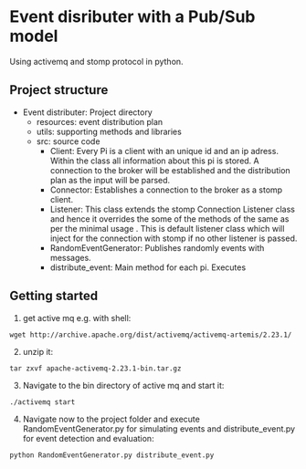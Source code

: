 # Event disributer with a Pub/Sub model

Using activemq and stomp protocol in python.

## Project structure

 - Event distributer: Project directory
     - resources: event distribution plan
     - utils: supporting methods and libraries
     - src: source code
       - Client: Every Pi is a client with an unique id and an ip adress. Within the class all information about this pi is stored. A connection to the broker will be established and the distribution plan as the input will be parsed.
       - Connector: Establishes a connection to the broker as a stomp client.
       - Listener: This class extends the stomp Connection Listener class and hence it overrides the some of the
    methods of the same as per the minimal usage . This is default listener class which will inject for the connection
    with stomp if no other listener is passed.
       - RandomEventGenerator: Publishes randomly events with messages.
       - distribute_event: Main method for each pi. Executes 
	 
## Getting started
1. get active mq e.g. with shell:
```
wget http://archive.apache.org/dist/activemq/activemq-artemis/2.23.1/
```
2. unzip it:
```
tar zxvf apache-activemq-2.23.1-bin.tar.gz  
```
3. Navigate to the bin directory of active mq and start it:
```
./activemq start 
```

4. Navigate now to the project folder and execute RandomEventGenerator.py for simulating events and distribute_event.py for event detection and evaluation:
```
python RandomEventGenerator.py distribute_event.py
```
